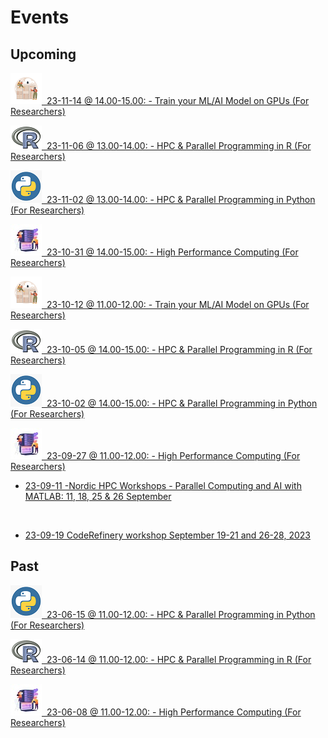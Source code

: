 # Events

## Upcoming

[![gpu](./images/gpu.png)&nbsp;&nbsp;23-11-14 @ 14.00-15.00: - Train your ML/AI Model on GPUs (For Researchers)](https://cbs.libcal.com/event/4086287)

[![R](./images/course_R.png)&nbsp;&nbsp;23-11-06 @ 13.00-14.00: - HPC & Parallel Programming in R (For Researchers)](https://cbs.libcal.com/event/4086285)

[![Python](./images/course_python.png)&nbsp;&nbsp;23-11-02 @ 13.00-14.00: - HPC & Parallel Programming in Python (For Researchers)](https://cbs.libcal.com/event/4086283)

[![intro](./images/course_intro.jpg)&nbsp;&nbsp;23-10-31 @ 14.00-15.00: - High Performance Computing (For Researchers)](https://cbs.libcal.com/event/4086280)

[![gpu](./images/gpu.png)&nbsp;&nbsp;23-10-12 @ 11.00-12.00: - Train your ML/AI Model on GPUs (For Researchers)](https://cbs.libcal.com/event/4086279)

[![R](./images/course_R.png)&nbsp;&nbsp;23-10-05 @ 14.00-15.00: - HPC & Parallel Programming in R (For Researchers)](https://cbs.libcal.com/event/4086211)

[![Python](./images/course_python.png)&nbsp;&nbsp;23-10-02 @ 14.00-15.00: - HPC & Parallel Programming in Python (For Researchers)](https://cbs.libcal.com/event/4086197)

[![intro](./images/course_intro.jpg)&nbsp;&nbsp;23-09-27 @ 11.00-12.00: - High Performance Computing (For Researchers)](https://cbs.libcal.com/event/4086186)


- [23-09-11 -Nordic HPC Workshops - Parallel Computing and AI with MATLAB:  11, 18, 25 & 26 September ](https://se.mathworks.com/company/events/seminars/series/mondays-with-matlab-hpc-workshops-nrd-2023.html?s_v1=50311&elqem=4081309_EM_NRD_DIR_23-08_MOE-EDU&elqTrackId=b9edc9bae3fe41a09032869c0f04d5cb&elq=668a608968774a9baa9578c370f73b6f&elqaid=50311&elqat=1&elqCampaignId=18845)
<br />

- [23-09-19 CodeRefinery workshop September 19-21 and 26-28, 2023](https://coderefinery.github.io/2023-09-19-workshop/)

## Past 

[![Python](./images/course_python.png)&nbsp;&nbsp;23-06-15 @ 11.00-12.00: - HPC & Parallel Programming in Python (For Researchers)](https://cbs.libcal.com/event/4030635)

[![R](./images/course_R.png)&nbsp;&nbsp;23-06-14 @ 11.00-12.00: - HPC & Parallel Programming in R (For Researchers)](https://cbs.libcal.com/event/4030629)

[![intro](./images/course_intro.jpg)&nbsp;&nbsp;23-06-08 @ 11.00-12.00: - High Performance Computing (For Researchers)](https://cbs.libcal.com/event/4007624)